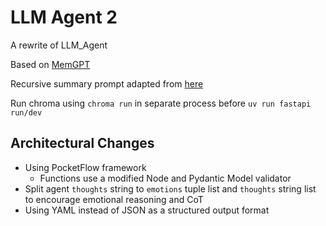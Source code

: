# LLM Agent 2

A rewrite of LLM_Agent

Based on [MemGPT](https://arxiv.org/abs/2310.08560)

Recursive summary prompt adapted from [here](https://github.com/daveshap/SparsePrimingRepresentations/blob/main/system.md)

Run chroma using `chroma run` in separate process before `uv run fastapi run/dev`

## Architectural Changes

- Using PocketFlow framework 
    - Functions use a modified Node and Pydantic Model validator
- Split agent `thoughts` string to `emotions` tuple list and `thoughts` string list to encourage emotional reasoning and CoT
- Using YAML instead of JSON as a structured output format